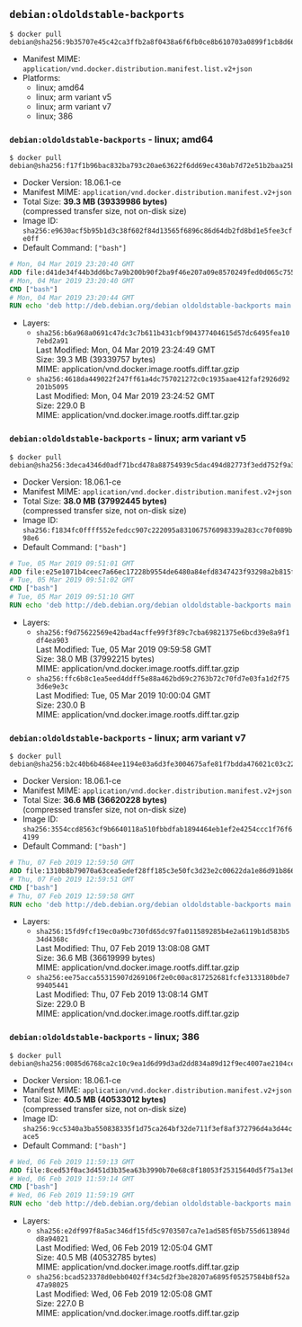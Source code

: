 ## `debian:oldoldstable-backports`

```console
$ docker pull debian@sha256:9b35707e45c42ca3ffb2a8f0438a6f6fb0ce8b610703a0899f1cb8d668a59def
```

-	Manifest MIME: `application/vnd.docker.distribution.manifest.list.v2+json`
-	Platforms:
	-	linux; amd64
	-	linux; arm variant v5
	-	linux; arm variant v7
	-	linux; 386

### `debian:oldoldstable-backports` - linux; amd64

```console
$ docker pull debian@sha256:f17f1b96bac832ba793c20ae63622f6dd69ec430ab7d72e51b2baa25b57e34ab
```

-	Docker Version: 18.06.1-ce
-	Manifest MIME: `application/vnd.docker.distribution.manifest.v2+json`
-	Total Size: **39.3 MB (39339986 bytes)**  
	(compressed transfer size, not on-disk size)
-	Image ID: `sha256:e9630acf5b95b1d3c38f602f84d13565f6896c86d64db2fd8bd1e5fee3cfe0ff`
-	Default Command: `["bash"]`

```dockerfile
# Mon, 04 Mar 2019 23:20:40 GMT
ADD file:d41de34f44b3dd6bc7a9b200b90f2ba9f46e207a09e8570249fed0d065c755a3 in / 
# Mon, 04 Mar 2019 23:20:40 GMT
CMD ["bash"]
# Mon, 04 Mar 2019 23:20:44 GMT
RUN echo 'deb http://deb.debian.org/debian oldoldstable-backports main' > /etc/apt/sources.list.d/backports.list
```

-	Layers:
	-	`sha256:b6a968a0691c47dc3c7b611b431cbf904377404615d57dc6495fea107ebd2a91`  
		Last Modified: Mon, 04 Mar 2019 23:24:49 GMT  
		Size: 39.3 MB (39339757 bytes)  
		MIME: application/vnd.docker.image.rootfs.diff.tar.gzip
	-	`sha256:4618da449022f247ff61a4dc757021272c0c1935aae412faf2926d92201b5095`  
		Last Modified: Mon, 04 Mar 2019 23:24:52 GMT  
		Size: 229.0 B  
		MIME: application/vnd.docker.image.rootfs.diff.tar.gzip

### `debian:oldoldstable-backports` - linux; arm variant v5

```console
$ docker pull debian@sha256:3deca4346d0adf71bcd478a88754939c5dac494d82773f3edd752f9a3001a434
```

-	Docker Version: 18.06.1-ce
-	Manifest MIME: `application/vnd.docker.distribution.manifest.v2+json`
-	Total Size: **38.0 MB (37992445 bytes)**  
	(compressed transfer size, not on-disk size)
-	Image ID: `sha256:f1834fc0ffff552efedcc907c222095a831067576098339a283cc70f089b98e6`
-	Default Command: `["bash"]`

```dockerfile
# Tue, 05 Mar 2019 09:51:01 GMT
ADD file:e25e1071b4ceec7a66ec17228b9554de6480a84efd8347423f93298a2b815fd4 in / 
# Tue, 05 Mar 2019 09:51:02 GMT
CMD ["bash"]
# Tue, 05 Mar 2019 09:51:10 GMT
RUN echo 'deb http://deb.debian.org/debian oldoldstable-backports main' > /etc/apt/sources.list.d/backports.list
```

-	Layers:
	-	`sha256:f9d75622569e42bad4acffe99f3f89c7cba69821375e6bcd39e8a9f1df4ea903`  
		Last Modified: Tue, 05 Mar 2019 09:59:58 GMT  
		Size: 38.0 MB (37992215 bytes)  
		MIME: application/vnd.docker.image.rootfs.diff.tar.gzip
	-	`sha256:ffc6b8c1ea5eed4ddff5e88a462bd69c2763b72c70fd7e03fa1d2f753d6e9e3c`  
		Last Modified: Tue, 05 Mar 2019 10:00:04 GMT  
		Size: 230.0 B  
		MIME: application/vnd.docker.image.rootfs.diff.tar.gzip

### `debian:oldoldstable-backports` - linux; arm variant v7

```console
$ docker pull debian@sha256:b2c40b6b4684ee1194e03a6d3fe3004675afe81f7bdda476021c03c225a56b2c
```

-	Docker Version: 18.06.1-ce
-	Manifest MIME: `application/vnd.docker.distribution.manifest.v2+json`
-	Total Size: **36.6 MB (36620228 bytes)**  
	(compressed transfer size, not on-disk size)
-	Image ID: `sha256:3554ccd8563cf9b6640118a510fbbdfab1894464eb1ef2e4254ccc1f76f64199`
-	Default Command: `["bash"]`

```dockerfile
# Thu, 07 Feb 2019 12:59:50 GMT
ADD file:1310b8b79070a63cea5edef28ff185c3e50fc3d23e2c00622da1e86d91b866a2 in / 
# Thu, 07 Feb 2019 12:59:51 GMT
CMD ["bash"]
# Thu, 07 Feb 2019 12:59:58 GMT
RUN echo 'deb http://deb.debian.org/debian oldoldstable-backports main' > /etc/apt/sources.list.d/backports.list
```

-	Layers:
	-	`sha256:15fd9fcf19ec0a9bc730fd65dc97fa011589285b4e2a6119b1d583b534d4368c`  
		Last Modified: Thu, 07 Feb 2019 13:08:08 GMT  
		Size: 36.6 MB (36619999 bytes)  
		MIME: application/vnd.docker.image.rootfs.diff.tar.gzip
	-	`sha256:ee75acca55315907d269106f2e0c00ac817252681fcfe3133180bde799405441`  
		Last Modified: Thu, 07 Feb 2019 13:08:14 GMT  
		Size: 229.0 B  
		MIME: application/vnd.docker.image.rootfs.diff.tar.gzip

### `debian:oldoldstable-backports` - linux; 386

```console
$ docker pull debian@sha256:0085d6768ca2c10c9ea1d6d99d3ad2dd834a89d12f9ec4007ae2104ce5b5034a
```

-	Docker Version: 18.06.1-ce
-	Manifest MIME: `application/vnd.docker.distribution.manifest.v2+json`
-	Total Size: **40.5 MB (40533012 bytes)**  
	(compressed transfer size, not on-disk size)
-	Image ID: `sha256:9cc5340a3ba550838335f1d75ca264bf32de711f3ef8af372796d4a3d44cace5`
-	Default Command: `["bash"]`

```dockerfile
# Wed, 06 Feb 2019 11:59:13 GMT
ADD file:8ced53f0ac3d451d3b35ea63b3990b70e68c8f18053f25315640d5f75a13e8fd in / 
# Wed, 06 Feb 2019 11:59:14 GMT
CMD ["bash"]
# Wed, 06 Feb 2019 11:59:19 GMT
RUN echo 'deb http://deb.debian.org/debian oldoldstable-backports main' > /etc/apt/sources.list.d/backports.list
```

-	Layers:
	-	`sha256:e2df997f8a5ac346df15fd5c9703507ca7e1ad585f05b755d613894dd8a94021`  
		Last Modified: Wed, 06 Feb 2019 12:05:04 GMT  
		Size: 40.5 MB (40532785 bytes)  
		MIME: application/vnd.docker.image.rootfs.diff.tar.gzip
	-	`sha256:bcad523378d0ebb0402ff34c5d2f3be28207a6895f05257584b8f52a47a98025`  
		Last Modified: Wed, 06 Feb 2019 12:05:08 GMT  
		Size: 227.0 B  
		MIME: application/vnd.docker.image.rootfs.diff.tar.gzip

